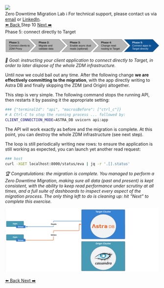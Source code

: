 <!-- TOP -->
<div class="top">
  <img src="https://datastax-academy.github.io/katapod-shared-assets/images/ds-academy-logo.svg" />
  <div class="scenario-title-section">
    <span class="scenario-title">Zero Downtime Migration Lab</span>
    <span class="scenario-subtitle">ℹ️ For technical support, please contact us via <a href="mailto:aleksandr.volochnev@datastax.com">email</a> or <a href="https://dtsx.io/aleks">LinkedIn</a>.</span>
  </div>
</div>

<!-- NAVIGATION -->
<div id="navigation-top" class="navigation-top">
 <a href='command:katapod.loadPage?[{"step":"step9"}]' 
   class="btn btn-dark navigation-top-left">⬅️ Back
 </a>
<span class="step-count">Step 10</span>
 <a href='command:katapod.loadPage?[{"step":"cleanup"}]' 
    class="btn btn-dark navigation-top-right">Next ➡️
  </a>
</div>

<!-- CONTENT -->

<div class="step-title">Phase 5: connect directly to Target</div>

![Phase 5](images/p5.png)

_🎯 Goal: instructing your client application to connect directly to Target,
in order to later dispose of the whole ZDM infrastructure._

Until now we could bail out any time.
After the following change **we are effectively committing to the migration**,
with the app directly writing to Astra DB and finally
skipping the ZDM (and Origin) altogether.

This step is very simple. The following command stops the running API, then
restarts it by passing it the appropriate setting:

```bash
### {"terminalId": "api", "macrosBefore": ["ctrl_c"]}
# A Ctrl-C to stop the running process ... followed by:
CLIENT_CONNECTION_MODE=ASTRA_DB uvicorn api:app
```

The API will work exactly as before and the migration is complete.
At this point, you can destroy the whole ZDM infrastructure (see next step).

The loop is still periodically writing new rows: to ensure
the application is still working as expected, you can launch yet
another read request:

```bash
### host
curl -XGET localhost:8000/status/eva | jq -r '.[].status'
```

_🏆 Congratulations: the migration is complete. You managed to perform
a Zero Downtime Migration, making sure all data (past and present)
is kept consistent, with the ability to keep read performance
under scrutiny at all times, and a full suite of dashboards to inspect
every aspect of the migration process. The only thing left to do
is cleaning up: hit "Next" to complete this exercise._

![Schema, phase 5](images/schema5_r.png)

<!-- NAVIGATION -->
<div id="navigation-bottom" class="navigation-bottom">
 <a href='command:katapod.loadPage?[{"step":"step9"}]'
   class="btn btn-dark navigation-bottom-left">⬅️ Back
 </a>
 <a href='command:katapod.loadPage?[{"step":"cleanup"}]'
    class="btn btn-dark navigation-bottom-right">Next ➡️
  </a>
</div>
